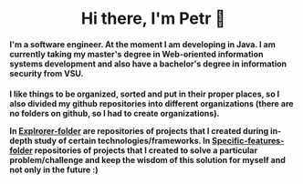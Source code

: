 <h1 align="center">Hi there, I'm Petr 🐳</a> 

<h4>
I'm a software engineer. At the moment I am developing in Java. I am currently taking my master's degree in Web-oriented information systems development and also have a bachelor's degree in information security from VSU.
</h4>
<h4>
I like things to be organized, sorted and put in their proper places, so I also divided my github repositories into different organizations (there are no folders on github, so I had to create organizations).
<p>
In <a href='https://github.com/Explrorer-folder'>Explrorer-folder</a> are repositories of projects that I created during in-depth study of certain technologies/frameworks.
In <a href='https://github.com/Specific-features-folder'>Specific-features-folder</a> repositories of projects that I created to solve a particular problem/challenge and keep the wisdom of this solution for myself and not only in the future :)
</p>
</h4>

